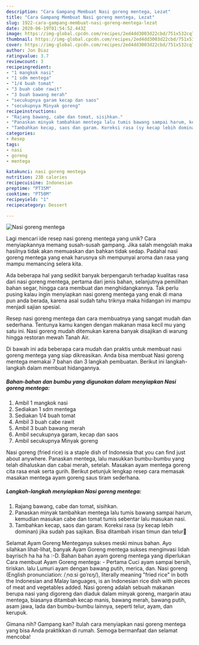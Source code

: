 ```yaml
---
description: "Cara Gampang Membuat Nasi goreng mentega, Lezat"
title: "Cara Gampang Membuat Nasi goreng mentega, Lezat"
slug: 1922-cara-gampang-membuat-nasi-goreng-mentega-lezat
date: 2020-06-19T01:54:52.443Z
image: https://img-global.cpcdn.com/recipes/2ed4dd3003d22cbd/751x532cq70/nasi-goreng-mentega-foto-resep-utama.jpg
thumbnail: https://img-global.cpcdn.com/recipes/2ed4dd3003d22cbd/751x532cq70/nasi-goreng-mentega-foto-resep-utama.jpg
cover: https://img-global.cpcdn.com/recipes/2ed4dd3003d22cbd/751x532cq70/nasi-goreng-mentega-foto-resep-utama.jpg
author: Jon Diaz
ratingvalue: 3.7
reviewcount: 3
recipeingredient:
- "1 mangkok nasi"
- "1 sdm mentega"
- "1/4 buah tomat"
- "3 buah cabe rawit"
- "3 buah bawang merah"
- "secukupnya garam kecap dan saos"
- "secukupnya Minyak goreng"
recipeinstructions:
- "Rajang bawang, cabe dan tomat, sisihkan."
- "Panaskan minyak tambahkan mentega lalu tumis bawang sampai harum, kemudian masukan cabe dan tomat tumis sebentar lalu masukan nasi."
- "Tambahkan kecap, saos dan garam. Koreksi rasa (sy kecap lebih dominan) jika sudah pas sajikan. Bisa ditambah irisan timun dan telur🍴"
categories:
- Resep
tags:
- nasi
- goreng
- mentega

katakunci: nasi goreng mentega 
nutrition: 238 calories
recipecuisine: Indonesian
preptime: "PT35M"
cooktime: "PT50M"
recipeyield: "1"
recipecategory: Dessert

---
```



![Nasi goreng mentega](https://img-global.cpcdn.com/recipes/2ed4dd3003d22cbd/751x532cq70/nasi-goreng-mentega-foto-resep-utama.jpg)

Lagi mencari ide resep nasi goreng mentega yang unik? Cara menyiapkannya memang susah-susah gampang. Jika salah mengolah maka hasilnya tidak akan memuaskan dan bahkan tidak sedap. Padahal nasi goreng mentega yang enak harusnya sih mempunyai aroma dan rasa yang mampu memancing selera kita.

Ada beberapa hal yang sedikit banyak berpengaruh terhadap kualitas rasa dari nasi goreng mentega, pertama dari jenis bahan, selanjutnya pemilihan bahan segar, hingga cara membuat dan menghidangkannya. Tak perlu pusing kalau ingin menyiapkan nasi goreng mentega yang enak di mana pun anda berada, karena asal sudah tahu triknya maka hidangan ini mampu menjadi sajian spesial.

Resep nasi goreng mentega dan cara membuatnya yang sangat mudah dan sederhana. Tentunya kamu kangen dengan makanan masa kecil mu yang satu ini. Nasi goreng mudah ditemukan karena banyak disajikan di warung hingga restoran mewah Tanah Air.


Di bawah ini ada beberapa cara mudah dan praktis untuk membuat nasi goreng mentega yang siap dikreasikan. Anda bisa membuat Nasi goreng mentega memakai 7 bahan dan 3 langkah pembuatan. Berikut ini langkah-langkah dalam membuat hidangannya.

<!--inarticleads1-->

##### Bahan-bahan dan bumbu yang digunakan dalam menyiapkan Nasi goreng mentega:

1. Ambil 1 mangkok nasi
1. Sediakan 1 sdm mentega
1. Sediakan 1/4 buah tomat
1. Ambil 3 buah cabe rawit
1. Ambil 3 buah bawang merah
1. Ambil secukupnya garam, kecap dan saos
1. Ambil secukupnya Minyak goreng


Nasi goreng (fried rice) is a staple dish of Indonesia that you can find just about anywhere. Panaskan mentega, lalu masukkan bumbu-bumbu yang telah dihaluskan dan cabai merah, setelah. Masakan ayam mentega goreng cita rasa enak serta gurih. Berikut petunjuk lengkap resep cara memasak masakan mentega ayam goreng saus tiram sederhana. 

<!--inarticleads2-->

##### Langkah-langkah menyiapkan Nasi goreng mentega:

1. Rajang bawang, cabe dan tomat, sisihkan.
1. Panaskan minyak tambahkan mentega lalu tumis bawang sampai harum, kemudian masukan cabe dan tomat tumis sebentar lalu masukan nasi.
1. Tambahkan kecap, saos dan garam. Koreksi rasa (sy kecap lebih dominan) jika sudah pas sajikan. Bisa ditambah irisan timun dan telur🍴


Selamat Ayam Goreng Menteganya sukses meski minus bahan. Ayo silahkan lihat-lihat, banyak Ayam Goreng mentega sukses menginvasi lidah bayrisch ha ha ha :-D. Bahan bahan ayam goreng mentega yang diperlukan Cara membuat Ayam Goreng mentega: - Pertama Cuci ayam sampai bersih, tiriskan. lalu Lumuri ayam dengan bawang putih, merica, dan. Nasi goreng (English pronunciation: /ˌnɑːsi ɡɒˈrɛŋ/), literally meaning &#34;fried rice&#34; in both the Indonesian and Malay languages, is an Indonesian rice dish with pieces of meat and vegetables added. Nasi goreng adalah sebuah makanan berupa nasi yang digoreng dan diaduk dalam minyak goreng, margarin atau mentega, biasanya ditambah kecap manis, bawang merah, bawang putih, asam jawa, lada dan bumbu-bumbu lainnya, seperti telur, ayam, dan kerupuk. 

Gimana nih? Gampang kan? Itulah cara menyiapkan nasi goreng mentega yang bisa Anda praktikkan di rumah. Semoga bermanfaat dan selamat mencoba!
